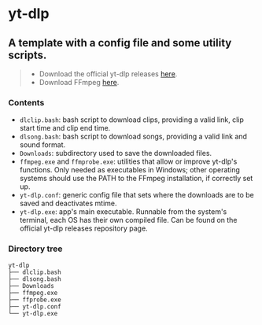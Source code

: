 # yt-dlp
## A template with a config file and some utility scripts.
> - Download the official yt-dlp releases [here](https://github.com/yt-dlp/yt-dlp/releases).
> - Download FFmpeg [here](https://ffmpeg.org/download.html).

### Contents
- `dlclip.bash`: bash script to download clips, providing a valid link, clip start time and clip end time.
- `dlsong.bash`: bash script to download songs, providing a valid link and sound format.
- `Downloads`: subdirectory used to save the downloaded files.
- `ffmpeg.exe` and `ffmprobe.exe`: utilities that allow or improve yt-dlp's functions. Only needed as executables in Windows; other operating systems should use the PATH to the FFmpeg installation, if correctly set up.
- `yt-dlp.conf`: generic config file that sets where the downloads are to be saved and deactivates mtime.
- `yt-dlp.exe`: app's main executable. Runnable from the system's terminal, each OS has their own compiled file. Can be found on the official yt-dlp releases repository page.

### Directory tree
```
yt-dlp
├── dlclip.bash
├── dlsong.bash
├── Downloads
├── ffmpeg.exe
├── ffprobe.exe
├── yt-dlp.conf
└── yt-dlp.exe
```
